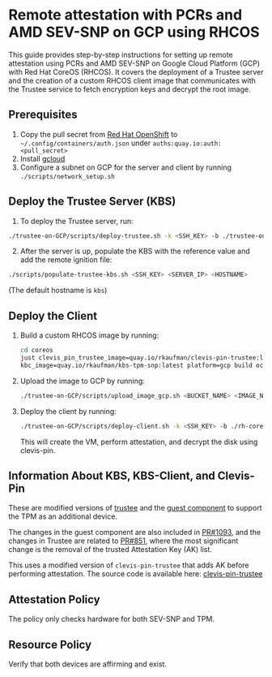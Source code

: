 # Remote attestation with PCRs and AMD SEV-SNP on GCP using RHCOS

This guide provides step-by-step instructions for setting up remote attestation using PCRs and AMD SEV-SNP on Google Cloud Platform (GCP) with Red Hat CoreOS (RHCOS). It covers the deployment of a Trustee server and the creation of a custom RHCOS client image that communicates with the Trustee service to fetch encryption keys and decrypt the root image.


## Prerequisites

1. Copy the pull secret from [Red Hat OpenShift](https://console.redhat.com/openshift/create/local) to `~/.config/containers/auth.json` under `auths:quay.io:auth:<pull_secret>`
2. Install [gcloud](https://cloud.google.com/sdk/docs/install)
3. Configure a subnet on GCP for the server and client by running `./scripts/network_setup.sh`


## Deploy the Trustee Server (KBS)

1. To deploy the Trustee server, run:
```bash
./trustee-on-GCP/scripts/deploy-trustee.sh -k <SSH_KEY> -b ./trustee-on-GCP/trustee/trustee.bu -i <IMAGE_NAME>
```
2. After the server is up, populate the KBS with the reference value and add the remote ignition file:
```bash
./scripts/populate-trustee-kbs.sh <SSH_KEY> <SERVER_IP> <HOSTNAME>
``` 
(The default hostname is `kbs`)


## Deploy the Client

1. Build a custom RHCOS image by running:
    ```bash
    cd coreos
    just clevis_pin_trustee_image=quay.io/rkaufman/clevis-pin-trustee:latest os=scos base=quay.io/okd/scos-content:4.20.0-okd-scos.6-stream-coreos \
    kbc_image=quay.io/rkaufman/kbs-tpm-snp:latest platform=gcp build oci-archive osbuild
    ```

2. Upload the image to GCP by running:
    ```bash
    ./trustee-on-GCP/scripts/upload_image_gcp.sh <BUCKET_NAME> <IMAGE_NAME>
    ```

3. Deploy the client by running:
    ```bash
    ./trustee-on-GCP/scripts/deploy-client.sh -k <SSH_KEY> -b ./rh-coreos/luks.bu -n <VM_NAME> -i <IMAGE_NAME>
    ```
    This will create the VM, perform attestation, and decrypt the disk using clevis-pin.


## Information About KBS, KBS-Client, and Clevis-Pin

These are modified versions of [trustee](https://github.com/iroykaufman/trustee/tree/addtpm) and the [guest component](https://github.com/iroykaufman/guest-components/tree/TPM-as-additional-device) to support the TPM as an additional device.

The changes in the guest component are also included in [PR#1093](https://github.com/confidential-containers/guest-components/pull/1093), and the changes in Trustee are related to [PR#851](https://github.com/confidential-containers/trustee/pull/851), where the most significant change is the removal of the trusted Attestation Key (AK) list.

This uses a modified version of `clevis-pin-trustee` that adds AK before performing attestation. The source code is available here: [clevis-pin-trustee](https://github.com/iroykaufman/clevis-pin-trustee/tree/create-tpm-ak)

## Attestation Policy

The policy only checks hardware for both SEV-SNP and TPM.

## Resource Policy

Verify that both devices are affirming and exist.


